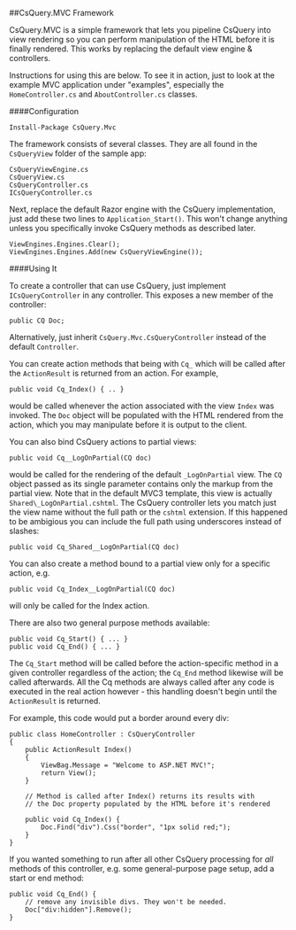 ##CsQuery.MVC Framework

CsQuery.MVC is a simple framework that lets you pipeline CsQuery into view rendering so you can perform manipulation of the HTML before it is finally rendered. This works by replacing the default view engine & controllers. 

Instructions for using this are below. To see it in action, just to look at the example MVC application under "examples", especially the `HomeController.cs` and `AboutController.cs` classes.

####Configuration

    Install-Package CsQuery.Mvc

The framework consists of several classes. They are all found in the `CsQueryView` folder of the sample app:

    CsQueryViewEngine.cs
    CsQueryView.cs
    CsQueryController.cs
    ICsQueryController.cs

Next, replace the default Razor engine with the CsQuery implementation, just add these two lines to `Application_Start()`. This won't change anything unless you specifically invoke CsQuery methods as described later.

    ViewEngines.Engines.Clear();
    ViewEngines.Engines.Add(new CsQueryViewEngine());


####Using It

To create a controller that can use CsQuery, just implement `ICsQueryController` in any controller. This exposes a new member of the controller:

    public CQ Doc;


Alternatively, just inherit `CsQuery.Mvc.CsQueryController` instead of the default `Controller`.
 
You can create action methods that being with `Cq_` which will be called after the `ActionResult` is returned from an action. For example,

    public void Cq_Index() { .. }

would be called whenever the action associated with the view `Index` was invoked. The `Doc` object will be populated with the HTML rendered from the action, which you may manipulate before it is output to the client.

You can also bind CsQuery actions to partial views:

    public void Cq__LogOnPartial(CQ doc)

would be called for the rendering of the default `_LogOnPartial` view. The `CQ` object passed as its single parameter contains only the markup from the partial view. Note that in the default MVC3 template, this view is actually `Shared\_LogOnPartial.cshtml`. The CsQuery controller lets you match just the view name without the full path or the `cshtml` extension. If this happened to be ambigious you can include the full path using underscores instead of slashes:

    public void Cq_Shared__LogOnPartial(CQ doc)

You can also create a method bound to a partial view only for a specific action, e.g.

    public void Cq_Index__LogOnPartial(CQ doc)

will only be called for the Index action.

There are also two general purpose methods available:

    public void Cq_Start() { ... }
    public void Cq_End() { ... }

The `Cq_Start` method will be called before the action-specific method in a given controller regardless of the action; the `Cq_End` method likewise will be called afterwards. All the Cq methods are always called after any code is executed in the real action however - this handling doesn't begin until the `ActionResult` is returned.

For example, this code would put a border around every div:

    public class HomeController : CsQueryController
    {
        public ActionResult Index()
        {
            ViewBag.Message = "Welcome to ASP.NET MVC!";
            return View();
        }

        // Method is called after Index() returns its results with 
        // the Doc property populated by the HTML before it's rendered

        public void Cq_Index() {
            Doc.Find("div").Css("border", "1px solid red;");
        }
    }

If you wanted something to run after all other CsQuery processing for *all* methods of this controller, e.g. some general-purpose page setup, add a start or end method:

    public void Cq_End() {
        // remove any invisible divs. They won't be needed.
        Doc["div:hidden"].Remove();
    }


